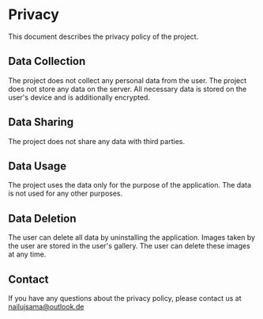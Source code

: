 # Privacy

This document describes the privacy policy of the project.

## Data Collection

The project does not collect any personal data from the user. The project does not store any data on the server.
All necessary data is stored on the user's device and is additionally encrypted.

## Data Sharing

The project does not share any data with third parties.

## Data Usage

The project uses the data only for the purpose of the application. The data is not used for any other purposes.

## Data Deletion

The user can delete all data
by uninstalling the application.
Images taken by the user are stored in the user's gallery. The user can delete these images at any time.

## Contact

If you have any questions about the privacy policy, please contact us
at [nailujsama@outlook.de](mailto:nailujsama@outlook.de)
